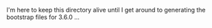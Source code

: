 I'm here to keep this directory alive until I get around to generating the bootstrap files for 3.6.0 ...
